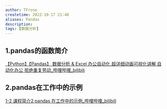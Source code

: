 ```yaml
---
author: TFrose
createtime: 2022-10-17 21:48
aliases: Pandas
description:
tags: [数据分析]
---
```


## 1.pandas的函数简介
[【Python】【Pandas】 数据分析 & Excel 办公自动化 超详细动画可视化讲解 自动化办公 拒绝重复劳动_哔哩哔哩_bilibili](https://www.bilibili.com/video/BV1Ni4y1t7tf/?spm_id_from=333.999.0.0&vd_source=2029b6b0b60ecbc6cf63989bfa56dd26)

## 2.pandas在工作中的示例
[1-2 课程简介2 pandas 在工作中的示例_哔哩哔哩_bilibili](https://www.bilibili.com/video/BV1Ni4y1t7tf/?p=2&spm_id_from=pageDriver&vd_source=2029b6b0b60ecbc6cf63989bfa56dd26)
